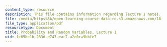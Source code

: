 ```yaml
---
content_type: resource
description: This file contains information regarding lecture 1 notes.
file: /media/https%3A/open-learning-course-data-rc.s3.amazonaws.com/18-440-probability-and-random-variables-spring-2014/1e65bc1b283de747eac7a2e0ca9bbfe7_MIT18_440S14_Lecture1.pdf
file_type: application/pdf
resourcetype: Document
title: Probability and Random Variables, Lecture 1
uid: 1e65bc1b-283d-e747-eac7-a2e0ca9bbfe7
---
```

